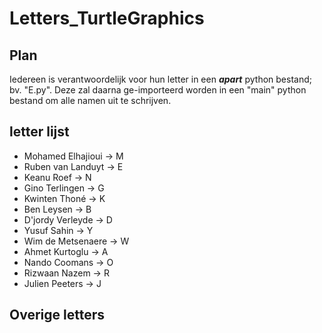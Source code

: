 # Letters_TurtleGraphics

## Plan

Iedereen is verantwoordelijk voor hun letter in een ***apart*** python bestand; bv. "E.py".
Deze zal daarna ge-importeerd worden in een "main" python bestand om alle namen uit te schrijven.

## letter lijst

- Mohamed Elhajioui → M
- Ruben van Landuyt → E
- Keanu Roef → N
- Gino Terlingen → G
- Kwinten Thoné → K
- Ben Leysen → B
- D'jordy Verleyde → D
- Yusuf Sahin → Y
- Wim de Metsenaere → W
- Ahmet Kurtoglu → A
- Nando Coomans → O
- Rizwaan Nazem → R
- Julien Peeters → J

## Overige letters
